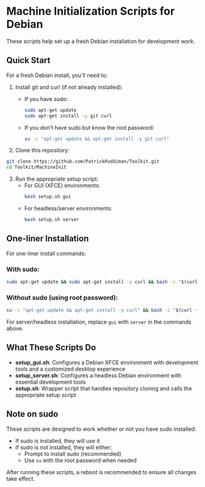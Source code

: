 # Machine Initialization Scripts for Debian

These scripts help set up a fresh Debian installation for development work.

## Quick Start

For a fresh Debian install, you'll need to:

1. Install git and curl (if not already installed):
   - If you have sudo:
     ```bash
     sudo apt-get update
     sudo apt-get install -y git curl
     ```
   - If you don't have sudo but know the root password:
     ```bash
     su -c "apt-get update && apt-get install -y git curl"
     ```

2. Clone this repository:
```bash
git clone https://github.com/PatrickRuddiman/Toolkit.git
cd Toolkit/MachineInit
```

3. Run the appropriate setup script:
   - For GUI (XFCE) environments:
     ```bash
     bash setup.sh gui
     ```
   - For headless/server environments:
     ```bash
     bash setup.sh server
     ```

## One-liner Installation

For one-liner install commands:

### With sudo:
```bash
sudo apt-get update && sudo apt-get install -y curl && bash -c "$(curl -fsSL https://raw.githubusercontent.com/PatrickRuddiman/Toolkit/main/MachineInit/setup.sh)" -- gui
```

### Without sudo (using root password):
```bash
su -c "apt-get update && apt-get install -y curl" && bash -c "$(curl -fsSL https://raw.githubusercontent.com/PatrickRuddiman/Toolkit/main/MachineInit/setup.sh)" -- gui
```

For server/headless installation, replace `gui` with `server` in the commands above.

## What These Scripts Do

- **setup_gui.sh**: Configures a Debian XFCE environment with development tools and a customized desktop experience
- **setup_server.sh**: Configures a headless Debian environment with essential development tools
- **setup.sh**: Wrapper script that handles repository cloning and calls the appropriate setup script

## Note on sudo

These scripts are designed to work whether or not you have sudo installed:
- If sudo is installed, they will use it
- If sudo is not installed, they will either:
  - Prompt to install sudo (recommended)
  - Use `su` with the root password when needed

After running these scripts, a reboot is recommended to ensure all changes take effect.